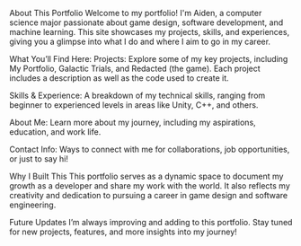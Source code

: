 About This Portfolio
Welcome to my portfolio! I'm Aiden, a computer science major passionate about game design, software development, and machine learning. This site showcases my projects, skills, and experiences, giving you a glimpse into what I do and where I aim to go in my career.

What You’ll Find Here:
Projects: Explore some of my key projects, including My Portfolio, Galactic Trials, and Redacted (the game). Each project includes a description as well as the code used to create it.

Skills & Experience: A breakdown of my technical skills, ranging from beginner to experienced levels in areas like Unity, C++, and others.

About Me: Learn more about my journey, including my aspirations, education, and work life.

Contact Info: Ways to connect with me for collaborations, job opportunities, or just to say hi!

Why I Built This
This portfolio serves as a dynamic space to document my growth as a developer and share my work with the world. It also reflects my creativity and dedication to pursuing a career in game design and software engineering.

Future Updates
I’m always improving and adding to this portfolio. Stay tuned for new projects, features, and more insights into my journey!

